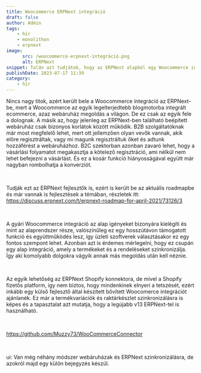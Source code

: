 ```yaml
---
title: Woocommerce ERPNext integráció
draft: false
author: Admin
tags:
    - hír
    - monolithon
    - erpnext
image:
      src: /woocommerce-erpnext-integráció.png
      alt: ERPNext
snippet: Talán azt tudjátok, hogy az ERPNext alapból egy Woocommerce integrációval érkezik. Ami nagyon jól hagzik, de az ördög itt is a részletekben rejlik.
publishDate: 2023-07-17 11:39
category:
    - hír
---
```


<div class="ql-editor read-mode"><p>Nincs nagy titok, azért került bele a Woocommerce integráció az ERPNext-be, mert a Woocommerce az egyik legelterjedtebb blogmotorba integrált ecommerce, azaz webáruház megoldás a világon. De ez csak az egyik fele a dolognak. A másik az, hogy jelenleg az ERPNext-ben található beépített webáruház csak bizonyos korlátok között működik. B2B szolgáltatóknak már most megfelelő lehet, mert ott jellemzően olyan vevők vannak, akik előre regisztráltak, vagy mi magunk regisztráltuk őket és adtunk hozzáférést a webáruházhoz. B2C szektorban azonban zavaró lehet, hogy a vásárlási folyamatot megakasztja a kötelező regisztráció, ami nélkül nem lehet befejezni a vásárlást. És ez a kosár funkció hiányosságával együtt már nagyban rombolhatja a konverziót.</p><p><br></p><p>Tudják ezt az ERPNext fejlesztők is, ezért is került be az aktuális roadmapbe és már vannak is fejlesztések a témában, részletek itt: <a href="https://discuss.erpnext.com/t/erpnext-roadmap-for-april-2021/73126/3" rel="noopener noreferrer">https://discuss.erpnext.com/t/erpnext-roadmap-for-april-2021/73126/3</a></p><p><br></p><p>A gyári Woocommerce integráció az alap igényeket bizonyára kielégíti és mint az alaprendszer része, valószínűleg ez egy hosszútávon támogatott funkció és együttműködés lesz, így üzleti szoftverek választásakor ez egy fontos szempont lehet. Azonban azt is érdemes mérlegelni, hogy ez csupán egy alap integráció, amely a termékeket és a rendeléseket szinkronizálja. Így aki komolyabb dolgokra vágyik annak más megoldás után kell néznie.</p><p><br></p><p>Az egyik lehetőség az ERPNext Shopify konnektora, de mivel a Shopify fizetős platform, így nem biztos, hogy mindenkinek elnyeri a tetszését, ezért inkább egy külső fejlesztő által készített bővített Woocomerce integrációt ajánlanék. Ez már a termékvariációk és raktárkészlet szinkronizálásra is képes és a tapasztalat azt mutatja, hogy a legújabb v13 ERPNext-tel is használható.</p><p><br></p><p><a href="https://github.com/Muzzy73/WooCommerceConnector" rel="noopener noreferrer">https://github.com/Muzzy73/WooCommerceConnector</a></p><p><br></p><p>ui: Van még néhány módszer webáruházak és ERPNext szinkronizálásra, de azokról majd egy külön bejegyzés készül.</p></div>

